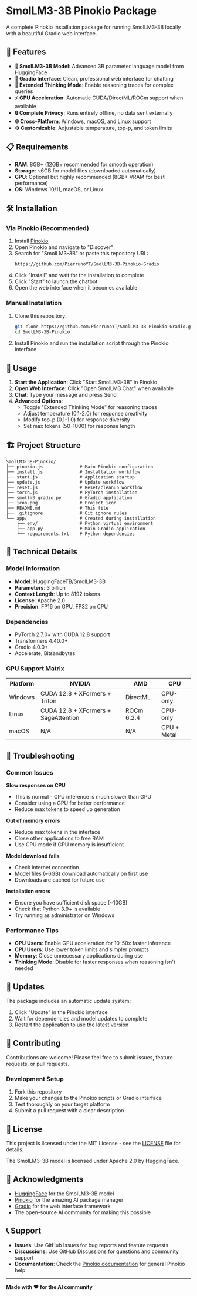 # SmolLM3-3B Pinokio Package

A complete Pinokio installation package for running SmolLM3-3B locally with a beautiful Gradio web interface.

## 🚀 Features

- **🤖 SmolLM3-3B Model**: Advanced 3B parameter language model from HuggingFace
- **💬 Gradio Interface**: Clean, professional web interface for chatting
- **🧠 Extended Thinking Mode**: Enable reasoning traces for complex queries
- **⚡ GPU Acceleration**: Automatic CUDA/DirectML/ROCm support when available
- **🔒 Complete Privacy**: Runs entirely offline, no data sent externally
- **🌐 Cross-Platform**: Windows, macOS, and Linux support
- **⚙️ Customizable**: Adjustable temperature, top-p, and token limits

## 📋 Requirements

- **RAM**: 8GB+ (12GB+ recommended for smooth operation)
- **Storage**: ~6GB for model files (downloaded automatically)
- **GPU**: Optional but highly recommended (8GB+ VRAM for best performance)
- **OS**: Windows 10/11, macOS, or Linux

## 🛠️ Installation

### Via Pinokio (Recommended)

1. Install [Pinokio](https://pinokio.computer/)
2. Open Pinokio and navigate to "Discover"
3. Search for "SmolLM3-3B" or paste this repository URL:
   ```
   https://github.com/PierrunoYT/SmolLM3-3B-Pinokio-Gradio
   ```
4. Click "Install" and wait for the installation to complete
5. Click "Start" to launch the chatbot
6. Open the web interface when it becomes available

### Manual Installation

1. Clone this repository:
   ```bash
   git clone https://github.com/PierrunoYT/SmolLM3-3B-Pinokio-Gradio.git
   cd SmolLM3-3B-Pinokio
   ```

2. Install Pinokio and run the installation script through the Pinokio interface

## 🎯 Usage

1. **Start the Application**: Click "Start SmolLM3-3B" in Pinokio
2. **Open Web Interface**: Click "Open SmolLM3 Chat" when available
3. **Chat**: Type your message and press Send
4. **Advanced Options**:
   - Toggle "Extended Thinking Mode" for reasoning traces
   - Adjust temperature (0.1-2.0) for response creativity
   - Modify top-p (0.1-1.0) for response diversity
   - Set max tokens (50-1000) for response length

## 🏗️ Project Structure

```
SmolLM3-3B-Pinokio/
├── pinokio.js              # Main Pinokio configuration
├── install.js              # Installation workflow
├── start.js                # Application startup
├── update.js               # Update workflow
├── reset.js                # Reset/cleanup workflow
├── torch.js                # PyTorch installation
├── smollm3_gradio.py       # Gradio application
├── icon.png                # Project icon
├── README.md               # This file
├── .gitignore              # Git ignore rules
└── app/                    # Created during installation
    ├── env/                # Python virtual environment
    ├── app.py              # Main Gradio application
    └── requirements.txt    # Python dependencies
```

## 🔧 Technical Details

### Model Information
- **Model**: HuggingFaceTB/SmolLM3-3B
- **Parameters**: 3 billion
- **Context Length**: Up to 8192 tokens
- **License**: Apache 2.0
- **Precision**: FP16 on GPU, FP32 on CPU

### Dependencies
- PyTorch 2.7.0+ with CUDA 12.8 support
- Transformers 4.40.0+
- Gradio 4.0.0+
- Accelerate, Bitsandbytes

### GPU Support Matrix

| Platform | NVIDIA | AMD | CPU |
|----------|--------|-----|-----|
| Windows | CUDA 12.8 + XFormers + Triton | DirectML | CPU-only |
| Linux | CUDA 12.8 + XFormers + SageAttention | ROCm 6.2.4 | CPU-only |
| macOS | N/A | N/A | CPU + Metal |

## 🚨 Troubleshooting

### Common Issues

**Slow responses on CPU**
- This is normal - CPU inference is much slower than GPU
- Consider using a GPU for better performance
- Reduce max tokens to speed up generation

**Out of memory errors**
- Reduce max tokens in the interface
- Close other applications to free RAM
- Use CPU mode if GPU memory is insufficient

**Model download fails**
- Check internet connection
- Model files (~6GB) download automatically on first use
- Downloads are cached for future use

**Installation errors**
- Ensure you have sufficient disk space (~10GB)
- Check that Python 3.9+ is available
- Try running as administrator on Windows

### Performance Tips

- **GPU Users**: Enable GPU acceleration for 10-50x faster inference
- **CPU Users**: Use lower token limits and simpler prompts
- **Memory**: Close unnecessary applications during use
- **Thinking Mode**: Disable for faster responses when reasoning isn't needed

## 🔄 Updates

The package includes an automatic update system:

1. Click "Update" in the Pinokio interface
2. Wait for dependencies and model updates to complete
3. Restart the application to use the latest version

## 🤝 Contributing

Contributions are welcome! Please feel free to submit issues, feature requests, or pull requests.

### Development Setup

1. Fork this repository
2. Make your changes to the Pinokio scripts or Gradio interface
3. Test thoroughly on your target platform
4. Submit a pull request with a clear description

## 📄 License

This project is licensed under the MIT License - see the [LICENSE](LICENSE) file for details.

The SmolLM3-3B model is licensed under Apache 2.0 by HuggingFace.

## 🙏 Acknowledgments

- [HuggingFace](https://huggingface.co/) for the SmolLM3-3B model
- [Pinokio](https://pinokio.computer/) for the amazing AI package manager
- [Gradio](https://gradio.app/) for the web interface framework
- The open-source AI community for making this possible

## 📞 Support

- **Issues**: Use GitHub Issues for bug reports and feature requests
- **Discussions**: Use GitHub Discussions for questions and community support
- **Documentation**: Check the [Pinokio documentation](https://docs.pinokio.computer/) for general Pinokio help

---

**Made with ❤️ for the AI community**